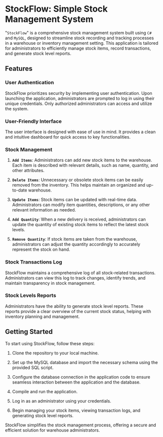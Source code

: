 # StockFlow: Simple Stock Management System

"`StockFlow`" is a comprehensive stock management system built using `C#` and `MySQL`, designed to streamline stock recording and tracking processes in a warehouse or inventory management setting. This application is tailored for administrators to efficiently manage stock items, record transactions, and generate stock level reports.

## Features

### User Authentication
StockFlow prioritizes security by implementing user authentication. Upon launching the application, administrators are prompted to log in using their unique credentials. Only authorized administrators can access and utilize the system.

### User-Friendly Interface
The user interface is designed with ease of use in mind. It provides a clean and intuitive dashboard for quick access to key functionalities.

### Stock Management
1. **`Add Items`**: Administrators can add new stock items to the warehouse. Each item is described with relevant details, such as name, quantity, and other attributes.

2. **`Delete Items`**: Unnecessary or obsolete stock items can be easily removed from the inventory. This helps maintain an organized and up-to-date warehouse.

3. **`Update Items`**: Stock items can be updated with real-time data. Administrators can modify item quantities, descriptions, or any other relevant information as needed.

4. **`Add Quantity`**: When a new delivery is received, administrators can update the quantity of existing stock items to reflect the latest stock levels.

5. **`Remove Quantity`**: If stock items are taken from the warehouse, administrators can adjust the quantity accordingly to accurately represent the stock on hand.

### Stock Transactions Log
StockFlow maintains a comprehensive log of all stock-related transactions. Administrators can view this log to track changes, identify trends, and maintain transparency in stock management.

### Stock Levels Reports
Administrators have the ability to generate stock level reports. These reports provide a clear overview of the current stock status, helping with inventory planning and management.

## Getting Started

To start using StockFlow, follow these steps:

1. Clone the repository to your local machine.

2. Set up the MySQL database and import the necessary schema using the provided SQL script.

3. Configure the database connection in the application code to ensure seamless interaction between the application and the database.

4. Compile and run the application.

5. Log in as an administrator using your credentials.

6. Begin managing your stock items, viewing transaction logs, and generating stock level reports.

StockFlow simplifies the stock management process, offering a secure and efficient solution for warehouse administrators.

